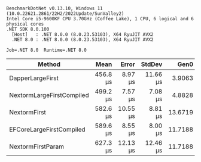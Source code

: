 ```

BenchmarkDotNet v0.13.10, Windows 11 (10.0.22621.2861/22H2/2022Update/SunValley2)
Intel Core i5-9600KF CPU 3.70GHz (Coffee Lake), 1 CPU, 6 logical and 6 physical cores
.NET SDK 8.0.100
  [Host]   : .NET 8.0.0 (8.0.23.53103), X64 RyuJIT AVX2
  .NET 8.0 : .NET 8.0.0 (8.0.23.53103), X64 RyuJIT AVX2

Job=.NET 8.0  Runtime=.NET 8.0  

```
| Method                    | Mean     | Error    | StdDev   | Gen0    | Gen1   | Allocated |
|-------------------------- |---------:|---------:|---------:|--------:|-------:|----------:|
| DapperLargeFirst          | 456.8 μs |  8.97 μs | 11.66 μs |  3.9063 |      - |  19.63 KB |
| NextormLargeFirstCompiled | 499.2 μs |  7.57 μs |  7.08 μs |  4.8828 |      - |   25.1 KB |
| NextormFirst              | 582.6 μs | 10.55 μs |  8.81 μs | 13.6719 |      - |  64.58 KB |
| EFCoreLargeFirstCompiled  | 589.6 μs |  8.55 μs |  8.00 μs | 11.7188 | 3.9063 |  57.34 KB |
| NextormFirstParam         | 627.3 μs | 12.13 μs | 12.46 μs | 11.7188 |      - |  55.18 KB |
